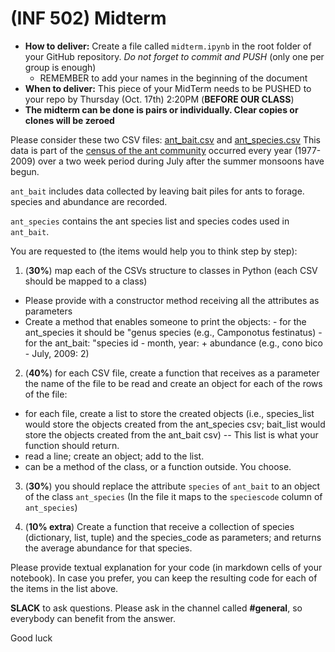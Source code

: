 # (INF 502) Midterm

* **How to deliver:** Create a file called `midterm.ipynb` in the root folder of your GitHub repository. *Do not forget to commit and PUSH* (only one per group is enough)
     * REMEMBER to add your names in the beginning of the document
* **When to deliver:** This piece of your MidTerm needs to be PUSHED to your repo by Thursday (Oct. 17th) 2:20PM (**BEFORE OUR CLASS**)
* **The midterm can be done is pairs or individually. Clear copies or clones will be zeroed**

Please consider these two CSV files: [ant_bait.csv](https://github.com/igorsteinmacher/INF502-Fall2019/blob/master/notebooks/ant_bait.csv) and [ant_species.csv](https://github.com/igorsteinmacher/INF502-Fall2019/blob/master/notebooks/ant_species.csv)
This data is part of the [census of the ant community](https://github.com/weecology/PortalData/tree/master/Ants) occurred every year (1977-2009) over a two week period during July after the summer monsoons have begun. 

`ant_bait` includes data collected by leaving bait piles for ants to forage. species and abundance are recorded.

`ant_species` contains the ant species list and species codes used in `ant_bait`.

You are requested to (the items would help you to think step by step):
1. (**30%**) map each of the CSVs structure to classes in Python (each CSV should be mapped to a class)
 * Please provide with a constructor method receiving all the attributes as parameters
 * Create a method that enables someone to print the objects:
       - for the ant_species it should be "genus species (e.g., Camponotus festinatus)
       - for the ant_bait: "species id - month, year: + abundance (e.g., cono bico - July, 2009: 2)
2. (**40%**) for each CSV file, create a function that receives as a parameter the name of the file to be read and create an object for each of the rows of the file:
 - for each file, create a list to store the created objects (i.e., species_list would store the objects created from the ant_species csv; bait_list would store the objects created from the ant_bait csv) -- This list is what your function should return.
  - read a line; create an object; add to the list.
  - can be a method of the class, or a function outside. You choose.
3. (**30%**) you should replace the attribute `species` of `ant_bait` to an object of the class `ant_species` (In the file it maps to the `speciescode` column of `ant_species`)

4. (**10% extra**) Create a function that receive a collection of species (dictionary, list, tuple) and the species_code as parameters; and returns the average abundance for that species.

Please provide textual explanation for your code (in markdown cells of your notebook). In case you prefer, you can keep the resulting code for each of the items in the list above.

**SLACK** to ask questions. Please ask in the channel called **#general**, so everybody can benefit from the answer.

Good luck
